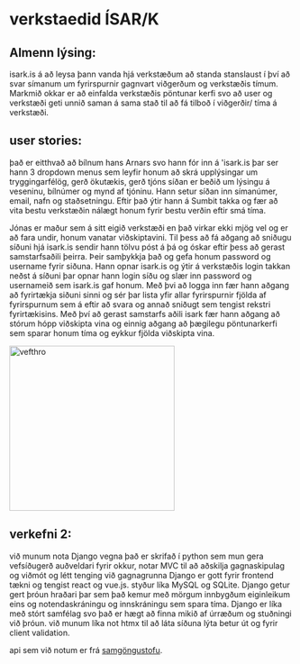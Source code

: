 # verkstaedid ÍSAR/K  


## Almenn lýsing:
isark.is á að leysa þann vanda hjá verkstæðum að standa stanslaust í því að svar símanum um fyrirspurnir gagnvart viðgerðum og verkstæðis tímum.
Markmið okkar er að einfalda verkstæðis pöntunar kerfi svo að user og verkstæði geti unnið saman á sama stað til að fá tilboð í viðgerðir/ tíma á verkstæði.




## user stories:

það er eitthvað að bílnum hans Arnars svo hann fór inn á 'isark.is þar ser hann 3 dropdown menus sem leyfir honum að skrá upplýsingar um tryggingarfélög, gerð ökutækis, gerð tjóns síðan er beðið um lýsingu á veseninu, bílnúmer og mynd af tjóninu. Hann setur síðan inn símanúmer, email, nafn og staðsetningu. Eftir það ýtir hann á Sumbit takka og fær að vita bestu verkstæðin nálægt honum fyrir bestu verðin eftir smá tíma.

Jónas er maður sem á sitt eigið verkstæði en það virkar ekki mjög vel og er að fara undir, honum vanatar viðskiptavini. Til þess að fá aðgang að sniðugu síðuni hjá isark.is sendir hann tölvu póst á þá og óskar eftir þess að gerast samstarfsaðili þeirra. Þeir samþykkja það og gefa honum password og username fyrir siðuna. Hann opnar isark.is og ýtir á verkstæðis login takkan neðst á síðuni þar opnar hann login síðu og slær inn password og usernameið sem isark.is gaf honum. Með þvi að logga inn fær hann aðgang að fyrirtækja siðuni sinni og sér þar lista yfir allar fyrirspurnir fjölda af fyrirspurnum sem á eftir að svara og annað sniðugt sem tengist rekstri fyrirtækisins. Með því að gerast samstarfs aðili isark fær hann aðgang að stórum hópp viðskipta vina og einnig aðgang að þægilegu pöntunarkerfi sem sparar honum tíma og eykkur fjölda viðskipta vina.

<img width="293" alt="vefthro" src="https://github.com/user-attachments/assets/11bafc6f-307b-413a-910f-5bbd21c6867e">

## verkefni 2: 
við munum nota Django vegna það er skrifað í python sem mun gera vefsíðugerð auðveldari fyrir okkur, notar MVC til að aðskilja gagnaskipulag og viðmót og létt tenging við gagnagrunna Django er gott fyrir frontend tækni og tengist react og vue.js. styður líka MySQL og SQLite. Django getur gert þróun hraðari þar sem það kemur með mörgum innbygðum eiginleikum eins og notendaskráningu og innskráningu sem spara tíma. Django er líka með stórt samfélag svo það er hægt að finna mikið af úrræðum og stuðningi við þróun. við munum líka not htmx til að láta síðuna lýta betur út og fyrir client validation.

api sem við notum er frá [samgöngustofu](https://island.is/s/samgongustofa).
    
